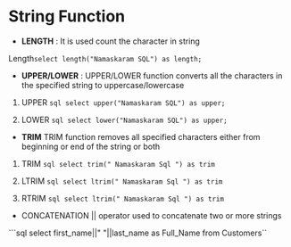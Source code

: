 # String Function

- **LENGTH** : It is used count the character in string 

Length```select length("Namaskaram SQL") as length;```

- **UPPER/LOWER** : UPPER/LOWER function converts all the characters in the specified string to  uppercase/lowercase

1. UPPER 
```sql select upper("Namaskaram SQL") as upper;```

2. LOWER 
```sql select lower("Namaskaram SQL") as upper;```

- **TRIM**
TRIM function removes all specified characters either from beginning or end of the string or both

1. TRIM
```sql select trim(" Namaskaram Sql ") as trim```

2. LTRIM
```sql select ltrim(" Namaskaram Sql ") as trim```

3. RTRIM
```sql select ltrim(" Namaskaram Sql ") as trim```

- CONCATENATION
|| operator used to concatenate two or more strings

```sql select first_name||" "||last_name as Full_Name from Customers``
